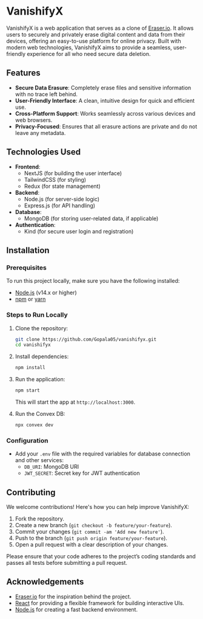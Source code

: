 # VanishifyX

VanishifyX is a web application that serves as a clone of [Eraser.io](https://eraser.io). It allows users to securely and privately erase digital content and data from their devices, offering an easy-to-use platform for online privacy. Built with modern web technologies, VanishifyX aims to provide a seamless, user-friendly experience for all who need secure data deletion.

## Features

- **Secure Data Erasure**: Completely erase files and sensitive information with no trace left behind.
- **User-Friendly Interface**: A clean, intuitive design for quick and efficient use.
- **Cross-Platform Support**: Works seamlessly across various devices and web browsers.
- **Privacy-Focused**: Ensures that all erasure actions are private and do not leave any metadata.

<!--## Demo

You can try out the live demo of VanishifyX at:  
**[VanishifyX Demo Link](https://your-demo-link.com)**

-->

## Technologies Used

- **Frontend**: 
  - NextJS (for building the user interface)
  - TailwindCSS (for styling)
  - Redux (for state management)
- **Backend**: 
  - Node.js (for server-side logic)
  - Express.js (for API handling)
- **Database**: 
  - MongoDB (for storing user-related data, if applicable)
- **Authentication**:
  - Kind (for secure user login and registration)

## Installation

### Prerequisites

To run this project locally, make sure you have the following installed:

- [Node.js](https://nodejs.org/) (v14.x or higher)
- [npm](https://www.npmjs.com/) or [yarn](https://yarnpkg.com/)

### Steps to Run Locally

1. Clone the repository:

    ```bash
    git clone https://github.com/Gopala05/vanishifyx.git
    cd vanishifyx
    ```

2. Install dependencies:

    ```bash
    npm install
    ```

3. Run the application:

    ```bash
    npm start
    ```

    This will start the app at `http://localhost:3000`.

4. Run the Convex DB:

      ```bash
      npx convex dev
      ```

### Configuration

- Add your `.env` file with the required variables for database connection and other services:
  - `DB_URI`: MongoDB URI
  - `JWT_SECRET`: Secret key for JWT authentication

## Contributing

We welcome contributions! Here's how you can help improve VanishifyX:

1. Fork the repository.
2. Create a new branch (`git checkout -b feature/your-feature`).
3. Commit your changes (`git commit -am 'Add new feature'`).
4. Push to the branch (`git push origin feature/your-feature`).
5. Open a pull request with a clear description of your changes.

Please ensure that your code adheres to the project’s coding standards and passes all tests before submitting a pull request.

## Acknowledgements

- [Eraser.io](https://eraser.io) for the inspiration behind the project.
- [React](https://reactjs.org/) for providing a flexible framework for building interactive UIs.
- [Node.js](https://nodejs.org/) for creating a fast backend environment.

<!--## Contact

For any inquiries or feedback, feel free to reach out:

- **Email**: your-email@example.com
- **GitHub**: [your-username](https://github.com/your-username)
-->
